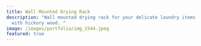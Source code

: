 ```yaml
---
title: Wall Mounted Drying Rack
description: "Wall mounted drying rack for your delicate laundry items. Made
  with hickory wood. "
image: /images/portfolio/img_1544.jpeg
featured: true
---
```

